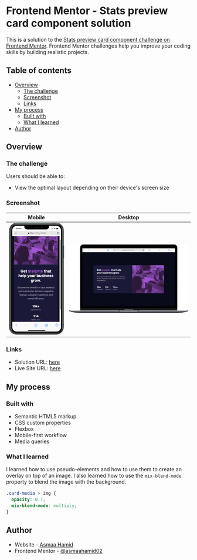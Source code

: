 # Frontend Mentor - Stats preview card component solution

This is a solution to the [Stats preview card component challenge on Frontend Mentor](https://www.frontendmentor.io/challenges/stats-preview-card-component-8JqbgoU62). Frontend Mentor challenges help you improve your coding skills by building realistic projects.

## Table of contents

- [Overview](#overview)
  - [The challenge](#the-challenge)
  - [Screenshot](#screenshot)
  - [Links](#links)
- [My process](#my-process)
  - [Built with](#built-with)
  - [What I learned](#what-i-learned)
- [Author](#author)

## Overview

### The challenge

Users should be able to:

- View the optimal layout depending on their device's screen size

### Screenshot

|             Mobile             |             Desktop              |
| :----------------------------: | :------------------------------: |
| ![Mobile](./readme/mobile.png) | ![Desktop](./readme/desktop.png) |

### Links

- Solution URL: [here](https://github.com/asmaahamid02/stats-preview-card-component)
- Live Site URL: [here](https://asmaahamid02.github.io/stats-preview-card-component/)

## My process

### Built with

- Semantic HTML5 markup
- CSS custom properties
- Flexbox
- Mobile-first workflow
- Media queries

### What I learned

I learned how to use pseudo-elements and how to use them to create an overlay on top of an image. I also learned how to use the `mix-blend-mode` property to blend the image with the background.

```css
.card-media > img {
  opacity: 0.7;
  mix-blend-mode: multiply;
}
```

## Author

- Website - [Asmaa Hamid](https://linktr.ee/asmaahamid02)
- Frontend Mentor - [@asmaahamid02](https://www.frontendmentor.io/profile/asmaahamid02)

